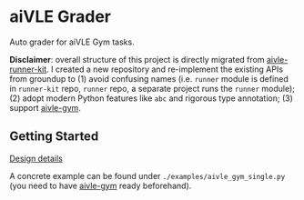 # aiVLE Grader
Auto grader for aiVLE Gym tasks.

**Disclaimer**: overall structure of this project is directly migrated from 
[aivle-runner-kit](https://github.com/edu-ai/aivle-runner-kit). I created a new repository and re-implement the existing
APIs from groundup to (1) avoid confusing names (i.e. `runner` module is defined in `runner-kit` repo, `runner` repo, a 
separate project runs the `runner` module); (2) adopt modern Python features like `abc` and rigorous type annotation;
(3) support [aivle-gym](https://github.com/edu-ai/aivle-gym).

## Getting Started

[Design details](https://pvzuww1vqx.larksuite.com/docs/docuseeHRJWAMV3p3uL7yYCOeYx)

A concrete example can be found under `./examples/aivle_gym_single.py` (you need to have 
[aivle-gym](https://github.com/edu-ai/aivle-gym) ready beforehand).